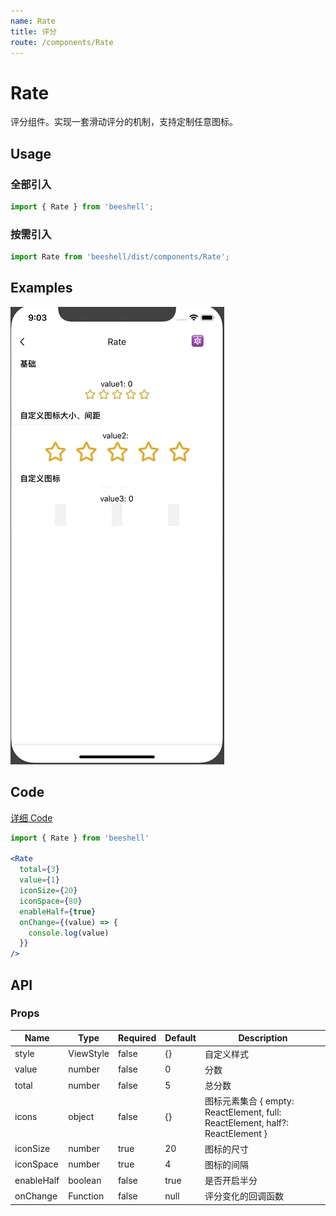 ```yaml
---
name: Rate
title: 评分
route: /components/Rate
---
```


# Rate

评分组件。实现一套滑动评分的机制，支持定制任意图标。

## Usage

### 全部引入
```js
import { Rate } from 'beeshell';
```

### 按需引入
```js
import Rate from 'beeshell/dist/components/Rate';
```

## Examples
![image](../images/Rate/1.gif)

## Code
[详细 Code](https://github.com/Meituan-Dianping/beeshell/tree/master/examples/Rate/index.tsx)

```jsx
import { Rate } from 'beeshell'

<Rate
  total={3}
  value={1}
  iconSize={20}
  iconSpace={80}
  enableHalf={true}
  onChange={(value) => {
    console.log(value)
  }}
/>
```
## API

### Props

| Name | Type | Required | Default | Description |
| ---- | ---- | ---- | ---- | ---- |
| style | ViewStyle | false | {} | 自定义样式 |
| value | number | false | 0 | 分数 |
| total | number | false | 5 | 总分数 |
| icons | object | false | {} | 图标元素集合 { empty: ReactElement, full: ReactElement, half?: ReactElement }  |
| iconSize | number| true | 20 | 图标的尺寸 |
| iconSpace | number| true | 4 | 图标的间隔 |
| enableHalf | boolean | false | true | 是否开启半分 |
| onChange | Function | false | null | 评分变化的回调函数 |
